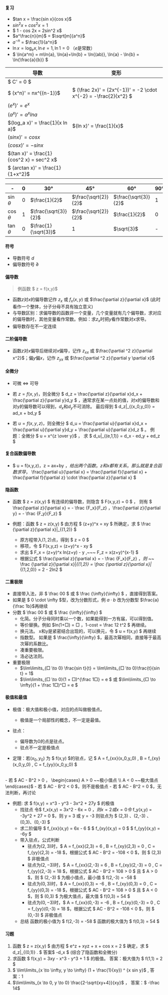 

#### 复习

- $tan x = \frac{sin x}{cos x}$
- $sin^2 x + cos^2 x = 1$
- $ 1 - cos 2x = 2sin^2 x$
- $a^\frac{n}{m}$ = $\sqrt[m]{a^n}$
- $a^{-n}$ = $\frac{1}{a^n}$ 
- $\ln{x} = \log_e{x}, \ln{e} = 1, \ln{1} = 0$ （$e$是常数）
- $ \ln{a^m} = m\ln{a}, \ln{a}+\ln{b} = \ln{(ab)}, \ln{a} - \ln{b} = \ln{\frac{a}{b}} $

| 导数 | 变形 |
| --- | --- |
| $ C' = 0 $ |
| $ (x^n)' = nx^{(n-1)}$ |  $ (\frac 2x)' = (2x^{-1})' = -2 \cdot x^{-2} =  -\frac{2}{x^2} $ |
| $(e^x)' = e^x$ |
| $(a^x)' = a^x ln a$ |
| $(log_a x)' = \frac{1}{x ln a}$ | $(ln x)' = \frac{1}{x}$ |
| $(sin x)' = cos x$ |
| $(cos x)' = -sin x$ |
| $(tan x)' = \frac{1}{cos^2 x} = sec^2 x$ |
| $ (arctan x)' = \frac{1}{1+x^2}$ | 




| - | 0 | 30&deg; | 45&deg; | 60&deg; | 90&deg; | 180&deg; |
| --- | --- | --- | --- | --- | --- | --- |
| $\sin\theta$ | 0 | $\frac{1}{2}$        | $\frac{\sqrt{2}}{2}$ | $\frac{\sqrt{3}}{2}$ | 1 | 0 |
| $\cos\theta$ | 1 | $\frac{\sqrt{3}}{2}$ | $\frac{\sqrt{2}}{2}$ | $\frac{1}{2}$ | 0 | -1 |
| $\tan\theta$ | 0 | $\frac{1}{\sqrt{3}}$ | 1 | $\sqrt{3}$ | - | 0 |



#### 符号
- 导数符号 $d$
- 偏导数符号 $\partial$

#### 偏导数
> 例函数 $ z = f(x,y)$

- 函数$z$对$x$的偏导数记作 $z_x$  或 $f_x(x,y)$ 或 $\frac{\partial z}{\partial x}$ (此时看作一个整体，分子分母不具有独立意义) 
- 与导数区别：求偏导数的函数非一个变量，几个变量就有几个偏导数，求对应的偏导数时，其他变量看作常数。例如：求$z_x$时把$y$看作常数对$x$求导。
- 偏导数存在不一定连续

#### 二阶偏导数
- 函数$z$对$x$偏导后继续对$x$偏导，记作 $z_{xx}$ 或 $\frac{\partial ^2 z}{\partial x^2}$；偏$y$偏$x$，记作 $z_{yx}$ 或 $\frac{\partial ^2 z}{\partial y \partial x}$


#### 全微分
- 可微 <=> 可导
- 若 $z=f(x,y)$，则全微分 $ d_z = \frac{\partial z}{\partial x}d_x + \frac{\partial z}{\partial y}d_y  $ ，通常求在某一点处的值，对x的偏导数和对y的偏导数可以得到，$d_x$和$d_y$不可消除。 最后得到  $ d_z|_{(x_0,y_0)} =  ad_x + bd_y  $

- 若 $u=f(x,y,z)$，则全微分 $ d_u = \frac{\partial u}{\partial x}d_x + \frac{\partial u}{\partial y}d_y +  \frac{\partial u}{\partial z}d_z  $ 。 例题：全微分 $ u = x^{z \over y}$ ， 求 $ d_u|_{(e,1,1)} = d_x - ed_y + ed_z  $


#### 复合函数偏导数
- $ u = f(x,y,z)，z = ax+by $，给出两个函数，z和x都有关系，那么就是复合函数求导，$ \frac{\partial u}{\partial x} = \frac{\partial f}{\partial x} + \frac{\partial f}{\partial z} \cdot \frac{\partial z}{\partial x} $ 



#### 隐函数
- 函数 $ z = z(x,y) $ 有连续的偏导数，则隐含 $ F(x,y,z) = 0 $ ， 则有 $  \frac{\partial z}{\partial x} = - \frac {F_x}{F_z} ，\frac{\partial z}{\partial y} = - \frac {F_y}{F_z} $

- 例题：函数 $ z = z(x,y) $ 由方程 $ (z+y)^x = xy $ 所确定，求 $ \frac {\partial z}{\partial x}|_{(1,2)}  $
  - 原方程带入$(1,2)$点，得到 $ z = 0 $
  - 移项，令 $ F(x,y,z) = (z+y)^x - xy $
  - 求出 $ F_x = (z+y)^x ln(z+y) - y ,~~~ F_z = x(z+y)^{x-1} $
  - 根据公式 $  \frac{\partial z}{\partial x} = - \frac {F_x}{F_z} $，则$ ~~  \frac {\partial z}{\partial x}|_{(1,2)} = \frac {\partial z}{\partial x}|_{(1,2,0)} = 2 - 2ln2 $



#### 二重极限
- 直接带入法，非 $ \frac 00 $ 或 $ \frac {\infty}{\infty} $ ，直接得到答案。
- 如果是 $ 0 \cdot \infty $型，改为分数形式，例 $a \cdot b$ 改为分数型 $\frac{a}{\frac 1b}$再继续
- 分数 $ \frac 00 $ 或 $ \frac {\infty}{\infty} $ 
  - 化简。分子分母同时乘以一个数，如果能得到一方有届，可以得到值。
  - 等价替换。例如 $ln(1+□) = □ ，1-cost = \frac 12 t^2 $ 再继续。
  - 换元法。 x和y是紧密结合出现的，可以换元，令 $ u = f(x,y) $ 再继续
  - 指数型。 如果是 $ \frac{\infty}{\infty} $，最高次幂相同，直接等于最高次幂的系数比。
  - 凑重要极限。
  - 洛必达法则。
- 重要极限  
  - $\lim\limits_{□ \to 0} \frac{sin t}{t} = \lim\limits_{□ \to 0}\frac{t}{sin t} = 1$ 
  - $\lim\limits_{□ \to 0}(1 + □)^{\frac 1□} = e $ 或 $\lim\limits_{□ \to \infty}(1 + \frac 1□)^□ = e $



#### 极值和最值

- 极值：极大值和极小值，对应的点叫做极值点。 
  - 极值是一个局部性的概念，不一定是最值。

- 驻点：
  - 偏导数为0的点是驻点。
  - 驻点不一定是极值点

- 定理：若$(x_0,y_0)$ 为 $ f(x,y) $的驻点，记 $ A = f_{xx}(x_0,y_0) , B = f_{xy}(x_0,y_0) , C = f_{yy}(x_0,y_0) $ 
<br>
  - 若 $ AC - B^2 > 0 ， \begin{cases} A > 0 ~~极小值点 \\ A < 0 ~~极大值点 \end{cases}$ 
  - 若 $ AC - B^2 < 0  $，则不是极值点
  - 若 $ AC - B^2 = 0  $，无法判断，再讨论
<br>

- 例题: 求 $ f(x,y) = x^3 - y^3 - 3x^2 + 27y $ 的极值
  - 找驻点
    令$ f_x(x,y) = 3x^2 - 6x = 0 $，则 x = 2 或 x = 0
    令$ f_y(x,y) = -3y^2 + 27 = 0 $，则 y = 3 或 y = -3
    则驻点为 $ (2,3) 、(2,-3) 、(0,3)、(0,-3) $
  - 求二阶偏导
    $ f_{xx}(x,y) = 6x - 6 $
    $ f_{xy}(x,y) = 0 $
    $ f_{yy}(x,y) = -6y $
  - 带入驻点，公式判断
    - 驻点为$(2,3)$时，$ A = f_{xx}(2,3) = 6 , B = f_{xy}(2,3) = 0 , C = f_{yy}(2,3) = -18 $，根据公式 $ AC - B^2 = -108 < 0 $，则 $ (2,3) $ 非极值点
    - 驻点为$(2,-3)$时，$ A = f_{xx}(2,-3) = 6 , B = f_{xy}(2,-3) = 0 , C = f_{yy}(2,-3) = 18 $，根据公式 $ AC - B^2 = 108 > 0 $ 且 $ A > 0 $，则 $ (2,-3) $ 为极小值点，最小值 $ f(2,-3) = -58 $
    - 驻点为$(0,3)$时，$ A = f_{xx}(0,3) = -6 , B = f_{xy}(0,3) = 0 , C = f_{yy}(0,3) = -18 $，根据公式 $ AC - B^2 = 108 > 0 $ 且 $ A < 0 $，则 $ (0,3) $ 为极大值点，最大值 $ f(0,3) = 54 $
    - 驻点为$(0,-3)$时，$ A = f_{xx}(0,-3) = -6 , B = f_{xy}(0,-3) = 0 , C = f_{yy}(0,-3) = 18 $，根据公式 $ AC - B^2 = -108 < 0 $，则 $ (0,-3) $ 非极值点
  - 总结
    函数的极小值为 $ f(2,-3) = -58 $
    函数的极大值为 $ f(0,3) = 54 $


#### 习题
1. 函数 $ z = z(x,y) $ 由方程 $ e^z + xyz + x + cos x = 2 $ 确定，求 $ d_z|_{(0,1)} . $ 答案$ -d_x $  (综合了隐函数和全微分)
2. 求函数 $ f(x,y) = 3xy - x^3 - y^3 + 1 $ 的极值。 答案：极大值为 $ f(1,1) = 2 $
3. $ \lim\limits_{x \to \infty, y \to \infty} (1 + \frac{1}{xy}) ^ {x sin y}$ , 答案：$1$
4. $\lim\limits_{x \to 0, y \to 0} \frac{2-\sqrt{xy+4}}{xy}$ ， 答案：$ -\frac 14$
